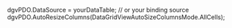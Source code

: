 dgvPDO.DataSource = yourDataTable;  // or your binding source
dgvPDO.AutoResizeColumns(DataGridViewAutoSizeColumnsMode.AllCells);